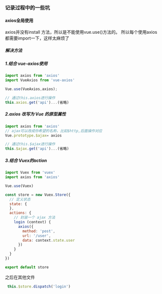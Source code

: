 ### 记录过程中的一些坑

#### axios全局使用

axios并没有install 方法，所以是不能使用vue.use()方法的。 所以每个使用axios都需要import一下，这样太麻烦了

##### 解决方法

##### 1.结合 vue-axios使用

```javascript
import axios from 'axios'
import VueAxios from 'vue-axios'

Vue.use(VueAxios,axios);

// 通过this.axios进行操作
this.axios.get('api')...(省略)
```

##### 2.axios 改写为 Vue 的原型属性

```javascript
import axios from 'axios'
// ajax可以改成你希望的名称，比如$http,后面操作对应
Vue.prototype.$ajax= axios

// 通过this.$ajax进行操作
this.$ajax.get('api')...(省略)
```

##### 3.结合 Vuex的action

```javascript
import Vuex from 'vuex'
import axios from 'axios'

Vue.use(Vuex)

const store = new Vuex.Store({
  // 定义状态
  state: {
  },
  actions: {
    // 封装一个 ajax 方法
    login (context) {
      axios({
        method: 'post',
        url: '/user',
        data: context.state.user
      })
    }
  }
})

export default store
```

之后在其他文件

```javascript
 this.$store.dispatch('login')
```

